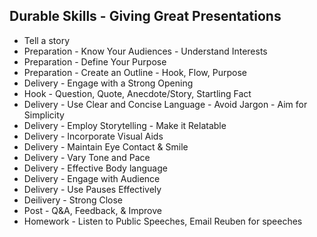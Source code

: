 ## Durable Skills - Giving Great Presentations
- Tell a story
- Preparation - Know Your Audiences - Understand Interests
- Preparation - Define Your Purpose
- Preparation - Create an Outline - Hook, Flow, Purpose
- Delivery - Engage with a Strong Opening
- Hook - Question, Quote, Anecdote/Story, Startling Fact
- Delivery - Use Clear and Concise Language - Avoid Jargon - Aim for Simplicity
- Delivery - Employ Storytelling - Make it Relatable
- Delivery - Incorporate Visual Aids
- Delivery - Maintain Eye Contact & Smile
- Delivery - Vary Tone and Pace
- Delivery - Effective Body language
- Delivery - Engage with Audience
- Delivery - Use Pauses Effectively
- Deilivery - Strong Close
- Post - Q&A, Feedback, & Improve
- Homework - Listen to Public Speeches, Email Reuben for speeches